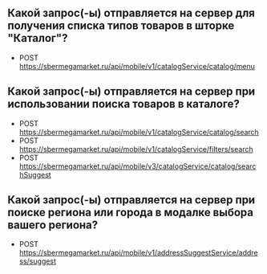 ## Какой запрос(-ы) отправляется на сервер для получения списка типов товаров в шторке "Каталог"?

- POST https://sbermegamarket.ru/api/mobile/v1/catalogService/catalog/menu

## Какой запрос(-ы) отправляется на сервер при использовании поиска товаров в каталоге?

- POST https://sbermegamarket.ru/api/mobile/v1/catalogService/catalog/search
- POST https://sbermegamarket.ru/api/mobile/v1/catalogService/filters/search
- POST https://sbermegamarket.ru/api/mobile/v3/catalogService/catalog/searchSuggest

## Какой запрос(-ы) отправляется на сервер при поиске региона или города в модалке выбора вашего региона?

- POST https://sbermegamarket.ru/api/mobile/v1/addressSuggestService/address/suggest